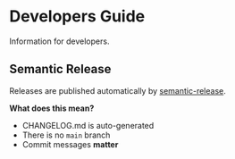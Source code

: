 # Developers Guide

Information for developers.

## Semantic Release

Releases are published automatically by [semantic-release][].

**What does this mean?**

* CHANGELOG.md is auto-generated
* There is no `main` branch
* Commit messages **matter**

[semantic-release]: https://github.com/semantic-release/semantic-release
